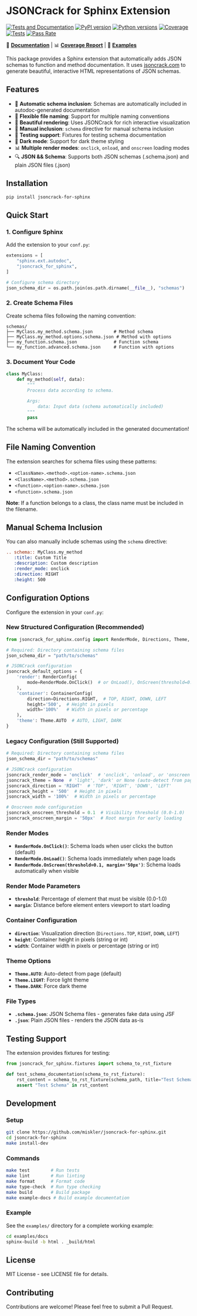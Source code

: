 # JSONCrack for Sphinx Extension

[![Tests and Documentation](https://github.com/miskler/jsoncrack-for-sphinx/actions/workflows/tests_and_docs.yml/badge.svg)](https://github.com/miskler/jsoncrack-for-sphinx/actions/workflows/tests_and_docs.yml)
[![PyPI version](https://badge.fury.io/py/jsoncrack-for-sphinx.svg)](https://badge.fury.io/py/jsoncrack-for-sphinx)
[![Python versions](https://img.shields.io/pypi/pyversions/jsoncrack-for-sphinx.svg)](https://pypi.org/project/jsoncrack-for-sphinx/)
[![Coverage](https://miskler.github.io/jsoncrack-for-sphinx/coverage.svg)](https://miskler.github.io/jsoncrack-for-sphinx/coverage/)
[![Tests](https://byob.yarr.is/miskler/jsoncrack-for-sphinx/tests)](https://github.com/miskler/jsoncrack-for-sphinx/actions/workflows/tests_and_docs.yml)
[![Pass Rate](https://byob.yarr.is/miskler/jsoncrack-for-sphinx/pass-rate)](https://github.com/miskler/jsoncrack-for-sphinx/actions/workflows/tests_and_docs.yml)

📖 **[Documentation](https://miskler.github.io/jsoncrack-for-sphinx/)** | 📊 **[Coverage Report](https://miskler.github.io/jsoncrack-for-sphinx/coverage/)** | 🔬 **[Examples](https://miskler.github.io/jsoncrack-for-sphinx/examples/)**

This package provides a Sphinx extension that automatically adds JSON schemas to function and method documentation. It uses [jsoncrack.com](https://jsoncrack.com/) to generate beautiful, interactive HTML representations of JSON schemas.

## Features

- 🔄 **Automatic schema inclusion**: Schemas are automatically included in autodoc-generated documentation
- 📁 **Flexible file naming**: Support for multiple naming conventions
- 🎨 **Beautiful rendering**: Uses JSONCrack for rich interactive visualization
- 🔧 **Manual inclusion**: `schema` directive for manual schema inclusion
- 🧪 **Testing support**: Fixtures for testing schema documentation
- 🌙 **Dark mode**: Support for dark theme styling
- 📊 **Multiple render modes**: `onclick`, `onload`, and `onscreen` loading modes
- 🔍 **JSON && Schema**: Supports both JSON schemas (.schema.json) and plain JSON files (.json)

## Installation

```bash
pip install jsoncrack-for-sphinx
```

## Quick Start

### 1. Configure Sphinx

Add the extension to your `conf.py`:

```python
extensions = [
    "sphinx.ext.autodoc",
    "jsoncrack_for_sphinx",
]

# Configure schema directory
json_schema_dir = os.path.join(os.path.dirname(__file__), "schemas")
```

### 2. Create Schema Files

Create schema files following the naming convention:

```
schemas/
├── MyClass.my_method.schema.json        # Method schema
├── MyClass.my_method.options.schema.json # Method with options
├── my_function.schema.json              # Function schema
└── my_function.advanced.schema.json     # Function with options
```

### 3. Document Your Code

```python
class MyClass:
    def my_method(self, data):
        """
        Process data according to schema.
        
        Args:
            data: Input data (schema automatically included)
        """
        pass
```

The schema will be automatically included in the generated documentation!

## File Naming Convention

The extension searches for schema files using these patterns:

- `<ClassName>.<method>.<option-name>.schema.json`
- `<ClassName>.<method>.schema.json`
- `<function>.<option-name>.schema.json`
- `<function>.schema.json`

**Note**: If a function belongs to a class, the class name must be included in the filename.

## Manual Schema Inclusion

You can also manually include schemas using the `schema` directive:

```rst
.. schema:: MyClass.my_method
   :title: Custom Title
   :description: Custom description
   :render_mode: onclick
   :direction: RIGHT
   :height: 500
```

## Configuration Options

Configure the extension in your `conf.py`:

### New Structured Configuration (Recommended)

```python
from jsoncrack_for_sphinx.config import RenderMode, Directions, Theme, ContainerConfig, RenderConfig

# Required: Directory containing schema files
json_schema_dir = "path/to/schemas"

# JSONCrack configuration
jsoncrack_default_options = {
    'render': RenderConfig(
        mode=RenderMode.OnClick()  # or OnLoad(), OnScreen(threshold=0.1, margin='50px')
    ),
    'container': ContainerConfig(
        direction=Directions.RIGHT,  # TOP, RIGHT, DOWN, LEFT
        height='500',  # Height in pixels
        width='100%'   # Width in pixels or percentage
    ),
    'theme': Theme.AUTO  # AUTO, LIGHT, DARK
}
```

### Legacy Configuration (Still Supported)

```python
# Required: Directory containing schema files
json_schema_dir = "path/to/schemas"

# JSONCrack configuration
jsoncrack_render_mode = 'onclick'  # 'onclick', 'onload', or 'onscreen'
jsoncrack_theme = None  # 'light', 'dark' or None (auto-detect from page)
jsoncrack_direction = 'RIGHT'  # 'TOP', 'RIGHT', 'DOWN', 'LEFT'
jsoncrack_height = '500'  # Height in pixels
jsoncrack_width = '100%'  # Width in pixels or percentage

# Onscreen mode configuration
jsoncrack_onscreen_threshold = 0.1  # Visibility threshold (0.0-1.0)
jsoncrack_onscreen_margin = '50px'  # Root margin for early loading
```

### Render Modes

- **`RenderMode.OnClick()`**: Schema loads when user clicks the button (default)
- **`RenderMode.OnLoad()`**: Schema loads immediately when page loads
- **`RenderMode.OnScreen(threshold=0.1, margin='50px')`**: Schema loads automatically when visible

### Render Mode Parameters

- **`threshold`**: Percentage of element that must be visible (0.0-1.0)
- **`margin`**: Distance before element enters viewport to start loading

### Container Configuration

- **`direction`**: Visualization direction (`Directions.TOP`, `RIGHT`, `DOWN`, `LEFT`)
- **`height`**: Container height in pixels (string or int)
- **`width`**: Container width in pixels or percentage (string or int)

### Theme Options

- **`Theme.AUTO`**: Auto-detect from page (default)
- **`Theme.LIGHT`**: Force light theme
- **`Theme.DARK`**: Force dark theme

### File Types

- **`.schema.json`**: JSON Schema files - generates fake data using JSF
- **`.json`**: Plain JSON files - renders the JSON data as-is

## Testing Support

The extension provides fixtures for testing:

```python
from jsoncrack_for_sphinx.fixtures import schema_to_rst_fixture

def test_schema_documentation(schema_to_rst_fixture):
    rst_content = schema_to_rst_fixture(schema_path, title="Test Schema")
    assert "Test Schema" in rst_content
```

## Development

### Setup

```bash
git clone https://github.com/miskler/jsoncrack-for-sphinx.git
cd jsoncrack-for-sphinx
make install-dev
```

### Commands

```bash
make test        # Run tests
make lint        # Run linting
make format      # Format code
make type-check  # Run type checking
make build       # Build package
make example-docs # Build example documentation
```

### Example

See the `examples/` directory for a complete working example:

```bash
cd examples/docs
sphinx-build -b html . _build/html
```

## License

MIT License - see LICENSE file for details.

## Contributing

Contributions are welcome! Please feel free to submit a Pull Request.
